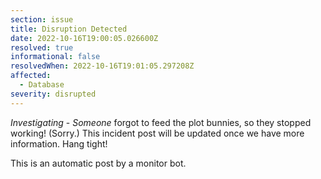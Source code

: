 ```yaml
---
section: issue
title: Disruption Detected
date: 2022-10-16T19:00:05.026600Z
resolved: true
informational: false
resolvedWhen: 2022-10-16T19:01:05.297208Z
affected:
  - Database
severity: disrupted
---
```

*Investigating* - _Someone_ forgot to feed the plot bunnies, so they stopped working! (Sorry.) This incident post will be updated once we have more information. Hang tight!

This is an automatic post by a monitor bot.
        